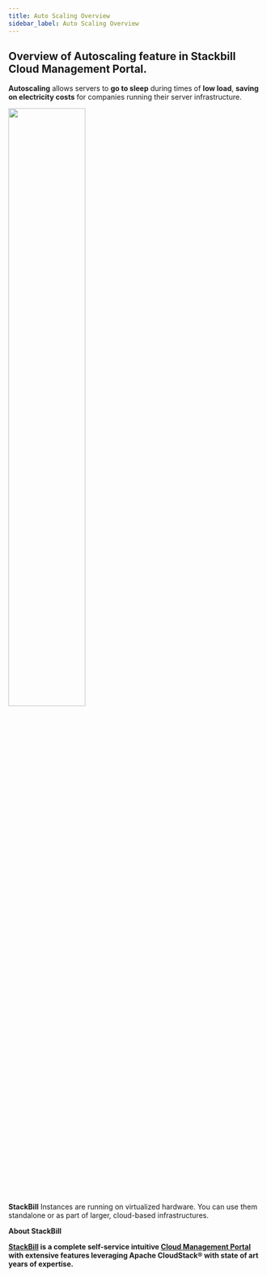```yaml
---
title: Auto Scaling Overview
sidebar_label: Auto Scaling Overview
---
```


## Overview of Autoscaling feature in Stackbill Cloud Management Portal.

**Autoscaling** allows servers to **go to sleep** during times of **low load**, **saving on electricity costs** for companies running their server infrastructure.

<img src="/img/Autoscaling/7Autoscaling-StackBillCloudmanagementPortal.png" width="55%" />

**StackBill** Instances are running on virtualized hardware. You can use them standalone or as part of larger, cloud-based infrastructures.

**About StackBill**

**[StackBill](https://www.youtube.com/watch?v=nyV8oE3dfXs) is a complete self-service intuitive [Cloud Management Portal](https://www.stackbill.com/) with extensive features leveraging Apache CloudStack® with state of art years of expertise.**
